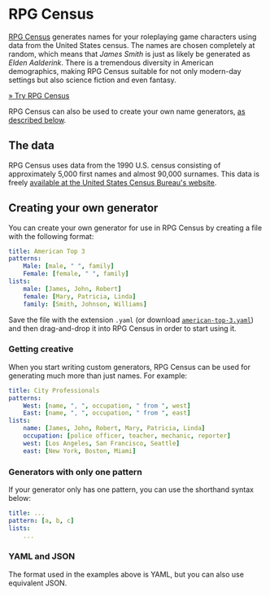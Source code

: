 # RPG Census

[RPG Census][rpg-census] generates names for your roleplaying game characters using data from the United States census. The names are chosen completely at random, which means that *James Smith* is just as likely be generated as *Elden Aalderink*. There is a tremendous diversity in American demographics, making RPG Census suitable for not only modern-day settings but also science fiction and even fantasy.

[» Try RPG Census][rpg-census]

RPG Census can also be used to create your own name generators, [as described below](#creating-your-own-generator).

[rpg-census]: http://census.jakobkallin.com/

## The data
RPG Census uses data from the 1990 U.S. census consisting of approximately 5,000 first names and almost 90,000 surnames. This data is freely [available at the United States Census Bureau's website][us-census].

[us-census]: http://www.census.gov/genealogy/www/data/1990surnames/names_files.html

## Creating your own generator
You can create your own generator for use in RPG Census by creating a file with the following format:

```yaml
title: American Top 3
patterns:
    Male: [male, " ", family]
    Female: [female, " ", family]
lists:
    male: [James, John, Robert]
    female: [Mary, Patricia, Linda]
    family: [Smith, Johnson, Williams]
```

Save the file with the extension `.yaml` (or download [`american-top-3.yaml`](https://raw.github.com/JakobKallin/RPG-Census/master/american-top-3.yaml)) and then drag-and-drop it into RPG Census in order to start using it.

### Getting creative
When you start writing custom generators, RPG Census can be used for generating much more than just names. For example:

```yaml
title: City Professionals
patterns:
    West: [name, ", ", occupation, " from ", west]
    East: [name, ", ", occupation, " from ", east]
lists:
    name: [James, John, Robert, Mary, Patricia, Linda]
    occupation: [police officer, teacher, mechanic, reporter]
    west: [Los Angeles, San Francisco, Seattle]
    east: [New York, Boston, Miami]
```

### Generators with only one pattern
If your generator only has one pattern, you can use the shorthand syntax below:

```yaml
title: ...
pattern: [a, b, c]
lists:
    ...
```

### YAML and JSON
The format used in the examples above is YAML, but you can also use equivalent JSON.
